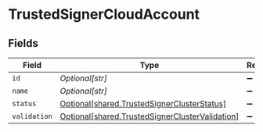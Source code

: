 # TrustedSignerCloudAccount


## Fields

| Field                                                                                                        | Type                                                                                                         | Required                                                                                                     | Description                                                                                                  |
| ------------------------------------------------------------------------------------------------------------ | ------------------------------------------------------------------------------------------------------------ | ------------------------------------------------------------------------------------------------------------ | ------------------------------------------------------------------------------------------------------------ |
| `id`                                                                                                         | *Optional[str]*                                                                                              | :heavy_minus_sign:                                                                                           | N/A                                                                                                          |
| `name`                                                                                                       | *Optional[str]*                                                                                              | :heavy_minus_sign:                                                                                           | N/A                                                                                                          |
| `status`                                                                                                     | [Optional[shared.TrustedSignerClusterStatus]](undefined/models/shared/trustedsignerclusterstatus.md)         | :heavy_minus_sign:                                                                                           | N/A                                                                                                          |
| `validation`                                                                                                 | [Optional[shared.TrustedSignerClusterValidation]](undefined/models/shared/trustedsignerclustervalidation.md) | :heavy_minus_sign:                                                                                           | N/A                                                                                                          |